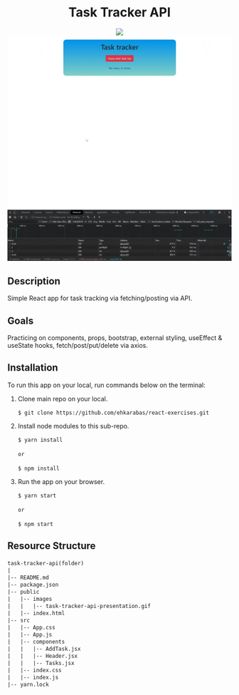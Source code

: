 <div align=center>
	<h1>Task Tracker API</h1>
</div>

<div align="center">
	<a href="https://task-tracker-api-ehkarabas.netlify.app/">
		<img src="https://img.shields.io/badge/live-%23.svg?&style=for-the-badge&logo=www&logoColor=white%22&color=black">
	</a>
	<br>
	<img src="./public/images/task-tracker-api-presentation.gif"/>
</div>

## Description

Simple React app for task tracking via fetching/posting via API.

## Goals

Practicing on components, props, bootstrap, external styling, useEffect & useState hooks, fetch/post/put/delete via axios.

## Installation

To run this app on your local, run commands below on the terminal:

1. Clone main repo on your local.
    ```shell
    $ git clone https://github.com/ehkarabas/react-exercises.git
    ```

2. Install node modules to this sub-repo.
    ```shell
    $ yarn install
    
    or

    $ npm install
    ```

3. Run the app on your browser.
    ```shell
    $ yarn start
    
    or

    $ npm start
    ```

## Resource Structure 

```
task-tracker-api(folder)
|
|-- README.md
|-- package.json
|-- public
|   |-- images
|   |   |-- task-tracker-api-presentation.gif
|   |-- index.html
|-- src
|   |-- App.css
|   |-- App.js
|   |-- components
|   |   |-- AddTask.jsx
|   |   |-- Header.jsx
|   |   |-- Tasks.jsx
|   |-- index.css
|   |-- index.js
|-- yarn.lock
```



